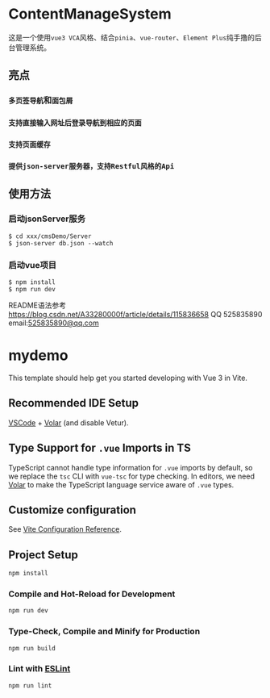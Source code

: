 # ContentManageSystem
这是一个使用`vue3 VCA`风格、结合`pinia`、`vue-router`、`Element Plus`纯手撸的后台管理系统。
## 亮点
### `多页签导航`和`面包屑`
### `支持直接输入网址后登录导航到相应的页面`
### `支持页面缓存`
### `提供json-server服务器，支持Restful风格的Api`

## 使用方法
### 启动jsonServer服务
``` shell
$ cd xxx/cmsDemo/Server
$ json-server db.json --watch
```
### 启动vue项目
``` shell
$ npm install
$ npm run dev
```
README语法参考 https://blog.csdn.net/A33280000f/article/details/115836658 
QQ 525835890 email:525835890@qq.com
# mydemo

This template should help get you started developing with Vue 3 in Vite.

## Recommended IDE Setup

[VSCode](https://code.visualstudio.com/) + [Volar](https://marketplace.visualstudio.com/items?itemName=Vue.volar) (and disable Vetur).

## Type Support for `.vue` Imports in TS

TypeScript cannot handle type information for `.vue` imports by default, so we replace the `tsc` CLI with `vue-tsc` for type checking. In editors, we need [Volar](https://marketplace.visualstudio.com/items?itemName=Vue.volar) to make the TypeScript language service aware of `.vue` types.

## Customize configuration

See [Vite Configuration Reference](https://vitejs.dev/config/).

## Project Setup

```sh
npm install
```

### Compile and Hot-Reload for Development

```sh
npm run dev
```

### Type-Check, Compile and Minify for Production

```sh
npm run build
```

### Lint with [ESLint](https://eslint.org/)

```sh
npm run lint
```
